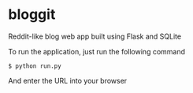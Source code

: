 # bloggit
Reddit-like blog web app built using Flask and SQLite

To run the application, just run the following command

```
$ python run.py
```

And enter the URL into your browser
